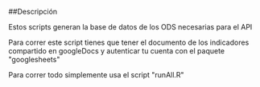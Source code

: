 ##Descripción

Estos scripts generan la base de datos de los ODS necesarias para el API

Para correr este script tienes que tener el documento de los indicadores compartido en googleDocs y autenticar tu cuenta con el paquete "googlesheets"

Para correr todo simplemente usa el script "runAll.R"
